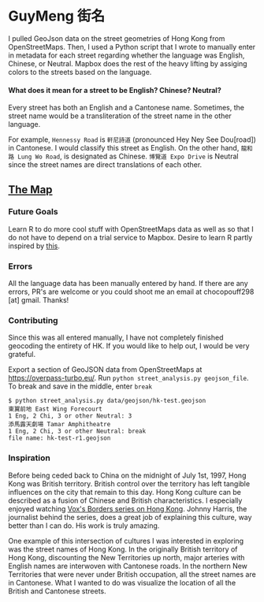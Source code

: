 # GuyMeng 街名

I pulled GeoJson data on the street geometries of Hong Kong from OpenStreetMaps. Then, I used a Python script that
I wrote to manually enter in metadata for each street regarding whether the language was English, Chinese, or Neutral.
Mapbox does the rest of the heavy lifting by assiging colors to the streets based on the language.

#### What does it mean for a street to be English? Chinese? Neutral?
Every street has both an English and a Cantonese name. Sometimes, the street name would be a transliteration of the street name in the other language.

For example, `Hennessy Road` is `軒尼詩道` (pronounced Hey Ney See Dou\[road\]) in Cantonese. I would classify this street as
English. On the other hand, `龍和路 Lung Wo Road`, is designated as Chinese. `博覽道 Expo Drive` is Neutral since the street names
are direct translations of each other.  
## [The Map](https://api.mapbox.com/styles/v1/zyklotomic/ck0c21yjo4bgg1cm5yqv96aup.html?fresh=true&title=true&access_token=pk.eyJ1IjoienlrbG90b21pYyIsImEiOiJjanhqNTNodWIweGR5M29xbjZwbmswZHZjIn0.Eiul4956qjF8AYXdJL9qlg#13.4/22.290252/114.149604/0)

### Future Goals
Learn R to do more cool stuff with OpenStreetMaps data as well as so that I do not have to depend on
a trial service to Mapbox.
Desire to learn R partly inspired by [this](https://erdavis.com/2019/09/20/the-beautiful-hidden-logic-of-cities-worldwide/).

### Errors
All the language data has been manually entered by hand. If there are any errors, PR's are welcome or you could shoot me an
email at chocopouff298 \[at\] gmail. Thanks!

### Contributing
Since this was all entered manually, I have not completely finished geocoding the entirety of HK. If you would like to help out,
I would be very grateful.

Export a section of GeoJSON data from OpenStreetMaps at https://overpass-turbo.eu/. Run `python street_analysis.py geojson_file`.
To break and save in the middle, enter `break`

```
$ python street_analysis.py data/geojson/hk-test.geojson
東翼前地 East Wing Forecourt
1 Eng, 2 Chi, 3 or other Neutral: 3
添馬露天劇場 Tamar Amphitheatre
1 Eng, 2 Chi, 3 or other Neutral: break
file name: hk-test-r1.geojson
```

### Inspiration
Before being ceded back to China on the midnight of July 1st, 1997, Hong Kong was British territory.
British control over the territory has left tangible influences on the city that remain to this day.
Hong Kong culture can be described as a fusion of Chinese and British characteristics.
I especially enjoyed watching [Vox's Borders series on Hong Kong](https://youtu.be/StW7oGSR_Mg). Johnny
Harris, the journalist behind
the series, does a great job of explaining this culture, way better than I can do. His work is truly amazing.

One example of this intersection of cultures I was interested in exploring was the street names of Hong Kong.
In the originally British territory of Hong Kong, discounting the New Territories up north, major arteries
with English names are interwoven with Cantonese roads. In the northern New Territories that were never under
British occupation, all the street names are in Cantonese. What I wanted to do was visualize the location
of all the British and Cantonese streets.
